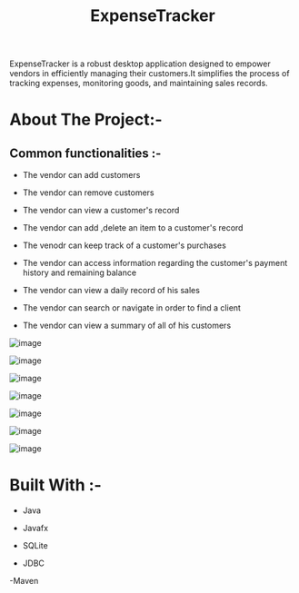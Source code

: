 
<h1> <p align="center"> ExpenseTracker </p></h1>
<br>

ExpenseTracker is a robust desktop application designed to empower vendors in efficiently managing their customers.It simplifies the process of tracking expenses, monitoring goods, and maintaining sales records.

# About The  Project:-

## Common functionalities :-

- The vendor can add customers

- The vendor can remove customers

- The vendor can view a customer's record

- The vendor can add ,delete an item to a customer's record

- The venodr can keep track of  a customer's purchases

- The vendor can access information regarding the customer's payment history and remaining balance

- The vendor can view a daily record of his sales

- The vendor can search or navigate in order to find a client

- The vendor can view a summary of all of his customers



![image](https://github.com/EtzioEjjo/demo1/assets/59229723/caa8a391-e0d9-41fb-b04f-b2f2d1a73a1b)


![image](https://github.com/EtzioEjjo/demo1/assets/59229723/670469d0-7304-478f-aea1-990d0751de59)


![image](https://github.com/EtzioEjjo/demo1/assets/59229723/09dca66b-4010-49f2-8d5c-a317c98952db)


![image](https://github.com/EtzioEjjo/demo1/assets/59229723/6dacb05d-5ecd-4f47-9519-1b132be16c4c)


![image](https://github.com/EtzioEjjo/demo1/assets/59229723/555f4e4e-0ba8-4b04-ab3c-c0d7b6a7f7bd)


![image](https://github.com/EtzioEjjo/demo1/assets/59229723/da589ddb-2f40-4f16-9817-d0c98434f329)


![image](https://github.com/EtzioEjjo/demo1/assets/59229723/3e549b6b-e749-4b08-be9b-ab95891bcb1f)




# Built With :-

- Java

- Javafx

- SQLite

- JDBC 

-Maven

